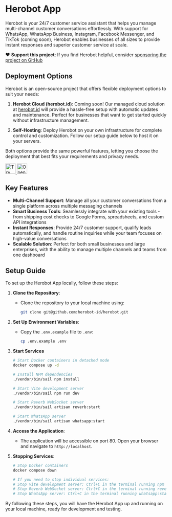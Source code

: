 # Herobot App

Herobot is your 24/7 customer service assistant that helps you manage multi-channel customer conversations effortlessly. With support for WhatsApp, WhatsApp Business, Instagram, Facebook Messenger, and TikTok (coming soon), Herobot enables businesses of all sizes to provide instant responses and superior customer service at scale.

❤️ **Support this project**: If you find Herobot helpful, consider [sponsoring the project on GitHub](https://github.com/sponsors/dihak)

## Deployment Options

Herobot is an open-source project that offers flexible deployment options to suit your needs:

1. **Herobot Cloud (herobot.id)**: Coming soon! Our managed cloud solution at [herobot.id](https://herobot.id) will provide a hassle-free setup with automatic updates and maintenance. Perfect for businesses that want to get started quickly without infrastructure management.

2. **Self-Hosting**: Deploy Herobot on your own infrastructure for complete control and customization. Follow our setup guide below to host it on your servers.

Both options provide the same powerful features, letting you choose the deployment that best fits your requirements and privacy needs.

<a href="https://studio.firebase.google.com/import?url=https://github.com/herobot-id/herobot">
  <picture>
    <source
      media="(prefers-color-scheme: dark)"
      srcset="https://cdn.firebasestudio.dev/btn/try_dark_32.svg">
    <source
      media="(prefers-color-scheme: light)"
      srcset="https://cdn.firebasestudio.dev/btn/try_light_32.svg">
    <img
      height="32"
      alt="Try in Firebase Studio"
      src="https://cdn.firebasestudio.dev/btn/try_blue_32.svg">
  </picture>
</a>
<a href="https://gitpod.io/#https://github.com/herobot-id/herobot">
  <img src="https://gitpod.io/button/open-in-gitpod.svg" alt="Open in Gitpod" height="32">
</a>

## Key Features

- **Multi-Channel Support**: Manage all your customer conversations from a single platform across multiple messaging channels
- **Smart Business Tools**: Seamlessly integrate with your existing tools - from shipping cost checks to Google Forms, spreadsheets, and custom API integrations
- **Instant Responses**: Provide 24/7 customer support, qualify leads automatically, and handle routine inquiries while your team focuses on high-value conversations
- **Scalable Solution**: Perfect for both small businesses and large enterprises, with the ability to manage multiple channels and teams from one dashboard

## Setup Guide

To set up the Herobot App locally, follow these steps:

1. **Clone the Repository**:
   - Clone the repository to your local machine using:
     ```sh
     git clone git@github.com:herobot-id/herobot.git
     ```

2. **Set Up Environment Variables**:
   - Copy the `.env.example` file to `.env`:
     ```sh
     cp .env.example .env
     ```

3. **Start Services**
   ```sh
   # Start Docker containers in detached mode
   docker compose up -d

   # Install NPM dependencies
   ./vendor/bin/sail npm install

   # Start Vite development server
   ./vendor/bin/sail npm run dev

   # Start Reverb WebSocket server
   ./vendor/bin/sail artisan reverb:start

   # Start WhatsApp server
   ./vendor/bin/sail artisan whatsapp:start
   ```

4. **Access the Application**:
   - The application will be accessible on port 80. Open your browser and navigate to `http://localhost`.

5. **Stopping Services**:
   ```sh
   # Stop Docker containers
   docker compose down

   # If you need to stop individual services:
   # Stop Vite development server: Ctrl+C in the terminal running npm run dev
   # Stop Reverb WebSocket server: Ctrl+C in the terminal running reverb:start
   # Stop WhatsApp server: Ctrl+C in the terminal running whatsapp:start
   ```

By following these steps, you will have the Herobot App up and running on your local machine, ready for development and testing.

